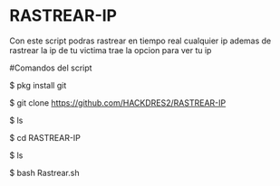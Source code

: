 # RASTREAR-IP
Con este script podras rastrear en tiempo real cualquier ip ademas de rastrear la ip de tu victima trae la opcion para ver tu ip

#Comandos del script

$ pkg install git 

$ git clone  https://github.com/HACKDRES2/RASTREAR-IP

$ ls

$ cd RASTREAR-IP

$ ls

$ bash Rastrear.sh
